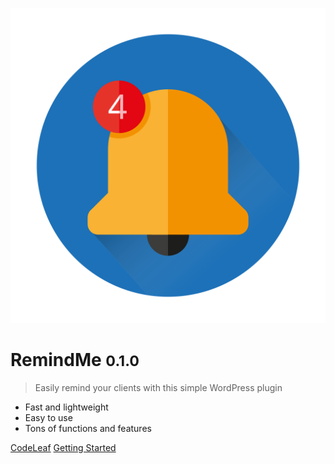 ![logo](../_media/logo.svg ':size=250')

# RemindMe <small>0.1.0</small>

> Easily remind your clients with this simple WordPress plugin

- Fast and lightweight
- Easy to use
- Tons of functions and features

[CodeLeaf](https://code-leaf.de/)
[Getting Started](#remind-me)